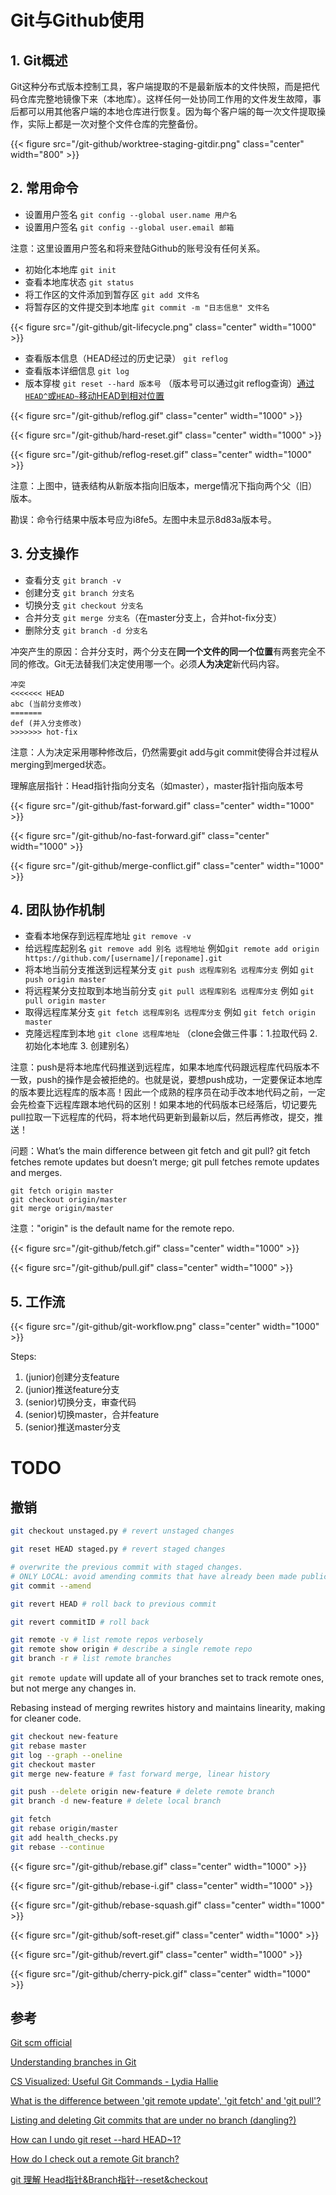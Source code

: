 # Git与Github使用


## 1. Git概述
Git这种分布式版本控制工具，客户端提取的不是最新版本的文件快照，而是把代码仓库完整地镜像下来（本地库）。这样任何一处协同工作用的文件发生故障，事后都可以用其他客户端的本地仓库进行恢复。因为每个客户端的每一次文件提取操作，实际上都是一次对整个文件仓库的完整备份。

{{< figure src="/git-github/worktree-staging-gitdir.png" class="center" width="800" >}}


## 2. 常用命令

* 设置用户签名 `git config --global user.name 用户名`
* 设置用户签名 `git config --global user.email 邮箱`

注意：这里设置用户签名和将来登陆Github的账号没有任何关系。

* 初始化本地库 `git init`
* 查看本地库状态 `git status`
* 将工作区的文件添加到暂存区 `git add 文件名`
* 将暂存区的文件提交到本地库 `git commit -m "日志信息" 文件名`

{{< figure src="/git-github/git-lifecycle.png" class="center" width="1000" >}}

* 查看版本信息（HEAD经过的历史记录） `git reflog`
* 查看版本详细信息 `git log` 
* 版本穿梭 `git reset --hard 版本号` （版本号可以通过git reflog查询）[通过`HEAD^`或`HEAD~`移动HEAD到相对位置](https://stackoverflow.com/a/2222920)

{{< figure src="/git-github/reflog.gif" class="center" width="1000" >}}

{{< figure src="/git-github/hard-reset.gif" class="center" width="1000" >}}

{{< figure src="/git-github/reflog-reset.gif" class="center" width="1000" >}}

注意：上图中，链表结构从新版本指向旧版本，merge情况下指向两个父（旧）版本。

勘误：命令行结果中版本号应为i8fe5。左图中未显示8d83a版本号。

## 3. 分支操作

* 查看分支 `git branch -v`
* 创建分支 `git branch 分支名`
* 切换分支 `git checkout 分支名`
* 合并分支 `git merge 分支名`（在master分支上，合并hot-fix分支）
* 删除分支 `git branch -d 分支名`

冲突产生的原因：合并分支时，两个分支在**同一个文件的同一个位置**有两套完全不同的修改。Git无法替我们决定使用哪一个。必须**人为决定**新代码内容。

	冲突
	<<<<<<< HEAD
	abc (当前分支修改)
	=======
	def (并入分支修改)
	>>>>>>> hot-fix

注意：人为决定采用哪种修改后，仍然需要git add与git commit使得合并过程从merging到merged状态。

理解底层指针：Head指针指向分支名（如master），master指针指向版本号

{{< figure src="/git-github/fast-forward.gif" class="center" width="1000" >}}

{{< figure src="/git-github/no-fast-forward.gif" class="center" width="1000" >}}

{{< figure src="/git-github/merge-conflict.gif" class="center" width="1000" >}}

## 4. 团队协作机制

* 查看本地保存到远程库地址 `git remove -v`
* 给远程库起别名 `git remove add 别名 远程地址` 例如`git remote add origin https://github.com/[username]/[reponame].git`
* 将本地当前分支推送到远程某分支 `git push 远程库别名 远程库分支` 例如 `git push origin master`
* 将远程某分支拉取到本地当前分支 `git pull 远程库别名 远程库分支` 例如 `git pull origin master`
* 取得远程库某分支 `git fetch 远程库别名 远程库分支` 例如 `git fetch origin master`
* 克隆远程库到本地 `git clone 远程库地址` （clone会做三件事：1.拉取代码 2.初始化本地库 3. 创建别名）

注意：push是将本地库代码推送到远程库，如果本地库代码跟远程库代码版本不一致，push的操作是会被拒绝的。也就是说，要想push成功，一定要保证本地库的版本要比远程库的版本高！因此一个成熟的程序员在动手改本地代码之前，一定会先检查下远程库跟本地代码的区别！如果本地的代码版本已经落后，切记要先pull拉取一下远程库的代码，将本地代码更新到最新以后，然后再修改，提交，推送！

问题：What’s the main difference between git fetch and git pull? git fetch fetches remote updates but doesn’t merge; git pull fetches remote updates and merges.

	git fetch origin master
	git checkout origin/master
	git merge origin/master

注意："origin" is the default name for the remote repo.

{{< figure src="/git-github/fetch.gif" class="center" width="1000" >}}

{{< figure src="/git-github/pull.gif" class="center" width="1000" >}}

## 5. 工作流

{{< figure src="/git-github/git-workflow.png" class="center" width="1000" >}}

Steps:

1. (junior)创建分支feature
2. (junior)推送feature分支
3. (senior)切换分支，审查代码
4. (senior)切换master，合并feature
5. (senior)推送master分支

# TODO

## 撤销

```bash
git checkout unstaged.py # revert unstaged changes

git reset HEAD staged.py # revert staged changes
```

```bash
# overwrite the previous commit with staged changes.
# ONLY LOCAL: avoid amending commits that have already been made public
git commit --amend
```

```bash
git revert HEAD # roll back to previous commit

git revert commitID # roll back
```


```bash
git remote -v # list remote repos verbosely
git remote show origin # describe a single remote repo
git branch -r # list remote branches
```


`git remote update` will update all of your branches set to track remote ones, but not merge any changes in.

Rebasing instead of merging rewrites history and maintains linearity, making for cleaner code.

```bash
git checkout new-feature
git rebase master
git log --graph --oneline
git checkout master
git merge new-feature # fast forward merge, linear history
```

```bash
git push --delete origin new-feature # delete remote branch
git branch -d new-feature # delete local branch
```


```bash
git fetch
git rebase origin/master
git add health_checks.py
git rebase --continue
```




{{< figure src="/git-github/rebase.gif" class="center" width="1000" >}}

{{< figure src="/git-github/rebase-i.gif" class="center" width="1000" >}}

{{< figure src="/git-github/rebase-squash.gif" class="center" width="1000" >}}

{{< figure src="/git-github/soft-reset.gif" class="center" width="1000" >}}

{{< figure src="/git-github/revert.gif" class="center" width="1000" >}}

{{< figure src="/git-github/cherry-pick.gif" class="center" width="1000" >}}





## 参考

[Git scm official](https://git-scm.com/book/en/v2/Git-Basics-Recording-Changes-to-the-Repository)

[Understanding branches in Git](https://blog.thoughtram.io/git/rebase-book/2015/02/10/understanding-branches-in-git.html)

[CS Visualized: Useful Git Commands - Lydia Hallie](https://dev.to/lydiahallie/cs-visualized-useful-git-commands-37p1)

[What is the difference between 'git remote update', 'git fetch' and 'git pull'?](https://stackoverflow.com/a/17712553)

[Listing and deleting Git commits that are under no branch (dangling?)](https://stackoverflow.com/a/4528593)

[How can I undo git reset --hard HEAD~1?](https://stackoverflow.com/a/21778)

[How do I check out a remote Git branch?](https://stackoverflow.com/questions/1783405/how-do-i-check-out-a-remote-git-branch)

[git 理解 Head指针&Branch指针--reset&checkout](https://blog.csdn.net/claroja/article/details/78858533)

